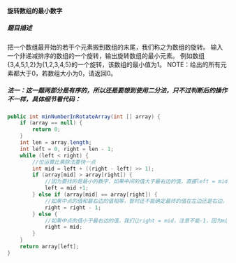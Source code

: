 #### 旋转数组的最小数字

##### 题目描述

把一个数组最开始的若干个元素搬到数组的末尾，我们称之为数组的旋转。
输入一个非递减排序的数组的一个旋转，输出旋转数组的最小元素。
例如数组{3,4,5,1,2}为{1,2,3,4,5}的一个旋转，该数组的最小值为1。
NOTE：给出的所有元素都大于0，若数组大小为0，请返回0。

<!--more-->

##### 法一：这一题两部分是有序的，所以还是要想到使用二分法，只不过判断后的操作不一样，具体细节看代码：

```java
public int minNumberInRotateArray(int [] array) {
    if (array == null) {
        return 0;
    }
    int len = array.length;
    int left = 0, right = len - 1;
    while (left < right) {
        //位运算比乘除法要快一点
        int mid = left + ((right - left) >> 1);
        if (array[mid] > array[right]) {
            //因为要找的是最小的数字，如果中间的值大于最右边的值，直接left = mid + 1，mid肯定不是最终的值
            left = mid +1;
        } else if (array[mid] == array[right]) {
            //如果中点的值和最右边的值相等，暂时还不能确定最终的值在左边还是右边，我们将最右边的值-1，再判断
            right = right - 1;
        } else {
            //如果中点的值小于最右边的值，我们让right = mid，注意不能-1，因为mid也有可能是最后的值
            right = mid;
        }
    }
    return array[left];
}
```

